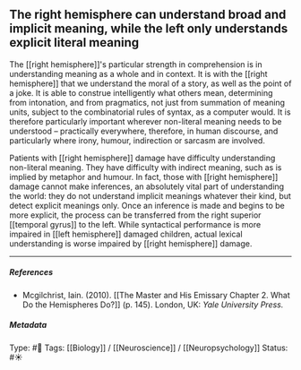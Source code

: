 ## The right hemisphere can understand broad and implicit meaning, while the left only understands explicit literal meaning  # 

The [[right hemisphere]]'s particular strength in comprehension is in understanding meaning as a whole and in context. It is with the [[right hemisphere]] that we understand the moral of a story, as well as the point of a joke. It is able to construe intelligently what others mean, determining from intonation, and from pragmatics, not just from summation of meaning units, subject to the combinatorial rules of syntax, as a computer would. It is therefore particularly important wherever non-literal meaning needs to be understood – practically everywhere, therefore, in human discourse, and particularly where irony, humour, indirection or sarcasm are involved. 

Patients with [[right hemisphere]] damage have difficulty understanding non-literal meaning. They have difficulty with indirect meaning, such as is implied by metaphor and humour. In fact, those with [[right hemisphere]] damage cannot make inferences, an absolutely vital part of understanding the world: they do not understand implicit meanings whatever their kind, but detect explicit meanings only. Once an inference is made and begins to be more explicit, the process can be transferred from the right superior [[temporal gyrus]] to the left. While syntactical performance is more impaired in [[left hemisphere]] damaged children, actual lexical understanding is worse impaired by [[right hemisphere]] damage.

___

##### References

- Mcgilchrist, Iain. (2010). [[The Master and His Emissary Chapter 2. What Do the Hemispheres Do?]] (p. 145). London, UK: _Yale University Press._

##### Metadata

Type: #🔴 
Tags: [[Biology]] / [[Neuroscience]] / [[Neuropsychology]] 
Status: #☀️ 